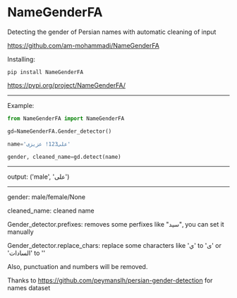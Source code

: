 # NameGenderFA
Detecting the gender of Persian names with automatic cleaning of input

https://github.com/am-mohammadi/NameGenderFA

Installing:
```
pip install NameGenderFA
```

https://pypi.org/project/NameGenderFA/
__________________________________________________
Example:

```python
from NameGenderFA import NameGenderFA

gd=NameGenderFA.Gender_detector()

name='علی123! عزیزی'

gender, cleaned_name=gd.detect(name)
```
__________________________________________________
output:
('male', 'علی')
__________________________________________________
gender: male/female/None

cleaned_name: cleaned name

Gender_detector.prefixes: removes some perfixes like "سید", you can set it manually

Gender_detector.replace_chars: replace some characters like 'ي' to 'ی' or 'السادات' to ''

Also, punctuation and numbers will be removed.

Thanks to https://github.com/peymanslh/persian-gender-detection for names dataset
